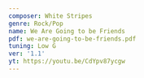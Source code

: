 ```yaml
---
composer: White Stripes
genre: Rock/Pop
name: We Are Going to be Friends
pdf: we-are-going-to-be-friends.pdf
tuning: Low G
ver: '1.1'
yt: https://youtu.be/CdYpv87ycgw
---
```

